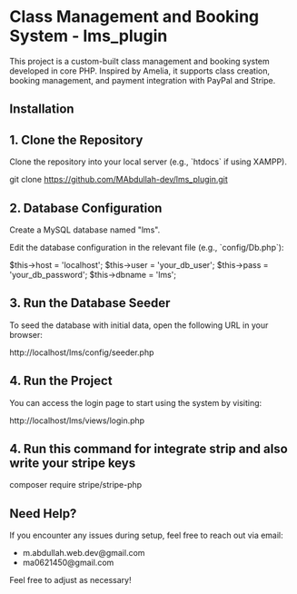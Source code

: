 ﻿# Class Management and Booking System - lms_plugin

<p>This project is a custom-built class management and booking system developed in core PHP. Inspired by Amelia, it supports class creation, booking management, and payment integration with PayPal and Stripe.</p>

## Installation

<h2>1. Clone the Repository</h2>
<p> Clone the repository into your local server (e.g., `htdocs` if using XAMPP). </p>


git clone https://github.com/MAbdullah-dev/lms_plugin.git


<h2> 2. Database Configuration </h2>
<p> Create a MySQL database named "lms". </p>


<p> Edit the database configuration in the relevant file (e.g., `config/Db.php`): </p>

$this->host = 'localhost';
$this->user = 'your_db_user';
$this->pass = 'your_db_password';
$this->dbname = 'lms';


<h2> 3. Run the Database Seeder </h2>
<p> To seed the database with initial data, open the following URL in your browser: </p>

http://localhost/lms/config/seeder.php

<h2> 4. Run the Project </h2>
<p> You can access the login page to start using the system by visiting: </p>

http://localhost/lms/views/login.php

<h2> 4. Run this command for integrate strip and also write your stripe keys</h2>

composer require stripe/stripe-php



<h2> Need Help? </h2>
<p> If you encounter any issues during setup, feel free to reach out via email: </p>
<ul>
 <li> m.abdullah.web.dev@gmail.com </li>
    <li> ma0621450@gmail.com </li>
</ul>

<p> Feel free to adjust as necessary! </p>
